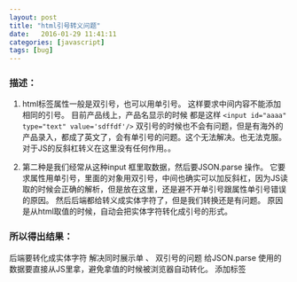 ```yaml
--- 
layout: post
title: "html引号转义问题"
date:   2016-01-29 11:41:11
categories: [javascript]
tags: [bug]
---
```


### 描述：

1. html标签属性一般是双引号，也可以用单引号。 这样要求中间内容不能添加相同的引号。 
目前产品线上，产品名显示的时候 都是这样 `<input id="aaaa" type="text" value='sdffdf'/>`
双引号的时候也不会有问题，但是有海外的产品录入，都成了英文了，会有单引号的问题。这个无法解决。也无法克服。对于JS的反斜杠转义在这里没有任何作用。。

<!-- more -->

2. 第二种是我们经常从这种input 框里取数据，然后要JSON.parse 操作。 它要求属性用单引号，里面的对象用双引号，中间也确实可以加反斜杠，因为JS读取的时候会正确的解析，但是放在这里，还是避不开单引号跟属性单引号错误的原因。
然后后端都给转义成实体字符了，但是我们转换还是有问题。 原因是从html取值的时候，自动会把实体字符转化成引号的形式。

### 所以得出结果：

后端要转化成实体字符  解决同时展示单 、 双引号的问题
给JSON.parse 使用的数据要直接从JS里拿，避免拿值的时候被浏览器自动转化。 
添加标签


